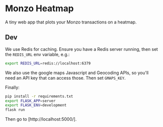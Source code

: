# Monzo Heatmap
A tiny web app that plots your Monzo transactions on a heatmap.

## Dev
We use Redis for caching. Ensure you have a Redis server running, then set
the `REDIS_URL` env variable, e.g.:
```bash
export REDIS_URL=redis://localhost:6379
```

We also use the google maps Javascript and Geocoding APIs, so you'll need an
API key that can access those. Then set `GMAPS_KEY`.

Finally:
```bash
pip install -r requirements.txt
export FLASK_APP=server
export FLASK_ENV=development
flask run
```

Then go to [http://localhost:5000/].